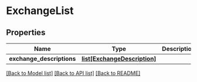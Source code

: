 # ExchangeList

## Properties
Name | Type | Description | Notes
------------ | ------------- | ------------- | -------------
**exchange_descriptions** | [**list[ExchangeDescription]**](ExchangeDescription.md) |  | [optional] 

[[Back to Model list]](../README.md#documentation-for-models) [[Back to API list]](../README.md#documentation-for-api-endpoints) [[Back to README]](../README.md)

